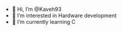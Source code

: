 - 👋 Hi, I’m @Kaveh93
- 👀 I’m interested in Hardware development
- 🌱 I’m currently learning C

<!---
Kaveh93/Kaveh93 is a ✨ special ✨ repository because its `README.md` (this file) appears on your GitHub profile.
You can click the Preview link to take a look at your changes.
--->
